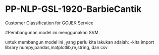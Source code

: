 # PP-NLP-GSL-1920-BarbieCantik
Customer Classification for GOJEK Service

#Pembangunan model ini menggunakan SVM 

untuk membangun model ini ,yang perlu kita lakukan adalah:
-kita import library numpy,pandas,matplotlib,re,string, dan csv
